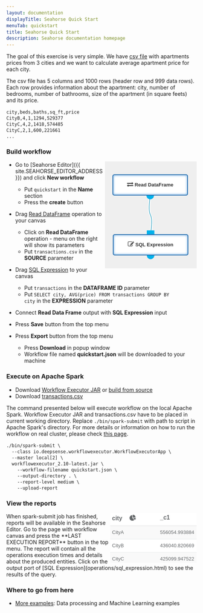 ```yaml
---
layout: documentation
displayTitle: Seahorse Quick Start
menuTab: quickstart
title: Seahorse Quick Start
description: Seahorse documentation homepage
---
```


The goal of this exercise is very simple.
We have [csv file](/_static/transactions.csv) with apartments prices from 3
cities and we want to calculate average apartment price for each city.

The csv file has 5 columns and 1000 rows (header row and 999 data rows).
Each row provides information about the apartment:
city, number of bedrooms, number of bathrooms, size of the apartment (in square feets) and its price.

    city,beds,baths,sq_ft,price
    CityB,4,1,1294,529377
    CityC,4,2,1418,574485
    CityC,2,1,600,221661
    ...

### Build workflow

<img style="float:right" src="./img/quickstart_workflow.png" />

* Go to [Seahorse Editor]({{ site.SEAHORSE_EDITOR_ADDRESS }}) and click **New workflow**
  * Put <code>quickstart</code> in the **Name** section
  * Press the **create** button
* Drag [Read DataFrame](operations/read_dataframe.html) operation
  to your canvas
  * Click on **Read DataFrame** operation - menu on the right will show its parameters
  * Put <code>transactions.csv</code> in the **SOURCE** parameter
* Drag [SQL Expression](operations/sql_expression.html)
   to your canvas
  * Put <code>transactions</code> in the **DATAFRAME ID** parameter
  * Put <code>SELECT city, AVG(price) FROM transactions GROUP BY city</code> in the **EXPRESSION** parameter
* Connect **Read Data Frame** output with **SQL Expression** input

* Press **Save** button from the top menu
* Press **Export** button from the top menu
  * Press **Download** in popup window
  * Workflow file named **quickstart.json** will be downloaded to your machine

### Execute on Apache Spark

* Download [Workflow Executor JAR](/downloads.html)
or [build from source](workflowexecutor.html#building-workflow-executor}})
* Download [transactions.csv](/_static/transactions.csv)

The command presented below will execute workflow on the local Apache Spark.
Workflow Executor JAR and transactions.csv have to be placed in current working directory.
Replace `./bin/spark-submit` with path to script in Apache Spark's directory.
For more details or information on how to run the workflow on real cluster, please check
[this page](workflowexecutor.html#how-to-run-workflow-executor).

    ./bin/spark-submit \
      --class io.deepsense.workflowexecutor.WorkflowExecutorApp \
      --master local[2] \
      workflowexecutor_2.10-latest.jar \
        --workflow-filename quickstart.json \
        --output-directory . \
        --report-level medium \
        --upload-report

### View the reports

<img style="float:right" src="./img/quickstart_report.png" />
When spark-submit job has finished, reports will be available in the Seahorse Editor.
Go to the page with workflow canvas and press the **LAST EXECUTION REPORT** button in the top menu.
The report will contain all the operations execution times and details about the
produced entities.
Click on the output port of
[SQL Expression](operations/sql_expression.html)
to see the results of the query.

### Where to go from here

* [More examples](examples.html): Data processing and Machine Learning examples
